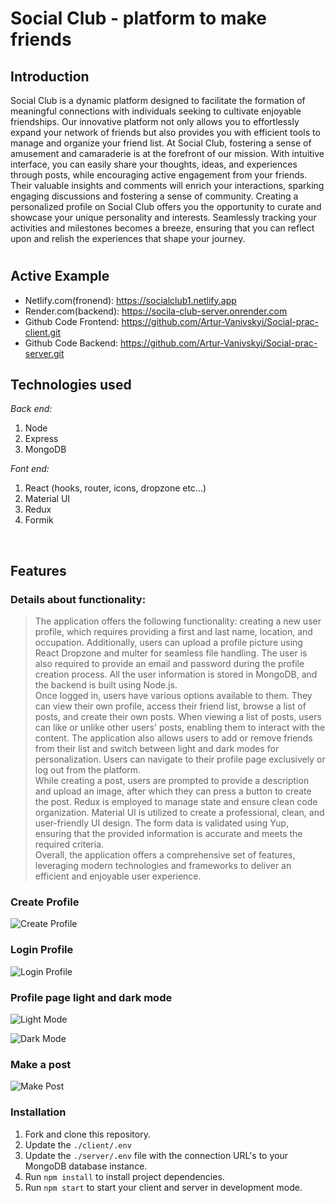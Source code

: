 # Social Club - platform to make friends

## Introduction
Social Club is a dynamic platform designed to facilitate the formation of meaningful connections with individuals seeking to cultivate enjoyable friendships. Our innovative platform not only allows you to effortlessly expand your network of friends but also provides you with efficient tools to manage and organize your friend list. At Social Club, fostering a sense of amusement and camaraderie is at the forefront of our mission. With intuitive interface, you can easily share your thoughts, ideas, and experiences through posts, while encouraging active engagement from your friends. Their valuable insights and comments will enrich your interactions, sparking engaging discussions and fostering a sense of community.
Creating a personalized profile on Social Club offers you the opportunity to curate and showcase your unique personality and interests. Seamlessly tracking your activities and milestones becomes a breeze, ensuring that you can reflect upon and relish the experiences that shape your journey.
<br />

#
## Active Example
* Netlify.com(fronend): https://socialclub1.netlify.app
* Render.com(backend): https://socila-club-server.onrender.com
* Github Code Frontend: https://github.com/Artur-Vanivskyi/Social-prac-client.git
* Github Code Backend: https://github.com/Artur-Vanivskyi/Social-prac-server.git


## Technologies used
_Back end:_
1. Node
1. Express
1. MongoDB

_Font end:_
1. React (hooks, router, icons, dropzone etc...)
1. Material UI
1. Redux
1. Formik

<br />

## Features
### Details about functionality:
> The application offers the following functionality: creating a new user profile, which requires providing a first and last name, location, and occupation. Additionally, users can upload a profile picture using React Dropzone and multer for seamless file handling. The user is also required to provide an email and password during the profile creation process. All the user information is stored in MongoDB, and the backend is built using Node.js.
>  <br />
>  Once logged in, users have various options available to them. They can view their own profile, access their friend list, browse a list of posts, and create their own posts. When viewing a list of posts, users can like or unlike other users' posts, enabling them to interact with the content. The application also allows users to add or remove friends from their list and switch between light and dark modes for personalization. Users can navigate to their profile page exclusively or log out from the platform.
>  <br />
>   While creating a post, users are prompted to provide a description and upload an image, after which they can press a button to create the post. Redux is employed to manage state and ensure clean code organization. Material UI is utilized to create a professional, clean, and user-friendly UI design. The form data is validated using Yup, ensuring that the provided information is accurate and meets the required criteria.
>   <br />
>   Overall, the application offers a comprehensive set of features, leveraging modern technologies and frameworks to deliver an efficient and enjoyable user experience.


### Create Profile

![Create Profile](https://github.com/Artur-Vanivskyi/Social-prac-client/assets/106690298/83a19e57-17bb-48d4-94b2-4e93362aba3f)
<br />

### Login Profile

![Login Profile](https://github.com/Artur-Vanivskyi/Social-prac-client/assets/106690298/83fc4f56-bbd5-472d-8a83-9b7b80ac90a2)
<br />

### Profile page light and dark mode

![Light Mode](https://github.com/Artur-Vanivskyi/Social-prac-client/assets/106690298/7e739768-257a-47b6-986d-24500a206aab)

![Dark Mode](https://github.com/Artur-Vanivskyi/Social-prac-client/assets/106690298/78d6a2e5-a87b-4331-bb35-7c84211c77c6)
<br />

### Make a post
![Make Post](https://github.com/Artur-Vanivskyi/Social-prac-client/assets/106690298/fc49ac1a-6670-4150-aaba-165ea0803673)
<br />


### Installation
1. Fork and clone this repository.
2. Update the `./client/.env`
3. Update the `./server/.env` file with the connection URL's to your MongoDB database instance.
4. Run `npm install` to install project dependencies.
5. Run `npm start` to start your client and server in development mode.

